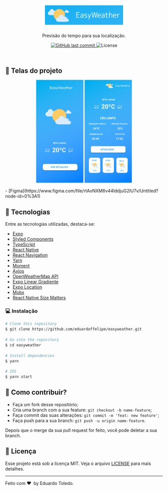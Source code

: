 <h1 align="center">
    <img alt="EasyWeather" title="#EasyWeather" src=".github/logo.png" width="250px" />
</h1>
 <p align="center">Previsão do tempo para sua localização.</p>
<p align="center">
  <a href="https://github.com/eduardoffelipe/status-code/commits/master">
    <img alt="GitHub last commit" src="https://img.shields.io/github/last-commit/eduardoffelipe/easyweather">
  </a>

  <img alt="License" src="https://img.shields.io/badge/license-MIT-brightgreen">
</p>

<br>



## 📱 Telas do projeto

<p align="center">
  <img alt="Home" src=".github/home.svg" width="30%">
   <img alt="Wallet" src=".github/weather.svg" width="30%">
</p>
- [Figma](https://www.figma.com/file/rtAxNXM6v44lddjuG2lU7v/Untitled?node-id=0%3A1)

## 🚀 Tecnologias

Entre as tecnologias utilizadas, destaca-se:

- [Expo](https://expo.io/)
- [Styled Components](https://styled-components.com/)
- [TypeScript](https://www.typescriptlang.org/)
- [React Native](https://facebook.github.io/react-native/)
- [React Navigation](https://reactnavigation.org/)
- [Yarn](https://yarnpkg.com/)
- [Moment](https://momentjs.com/)
- [Axios](https://github.com/axios/axios)
- [OpenWeatherMap API](https://openweathermap.org/)
- [Expo Linear Gradiente](https://docs.expo.io/versions/latest/sdk/linear-gradient/)
- [Expo Location](https://docs.expo.io/versions/latest/sdk/location/)
- [Mobx](https://mobx.js.org/)
- [React Native Size Matters](https://github.com/nirsky/react-native-size-matters)


### 💻 Instalação

```bash
# Clone this repository
$ git clone https://github.com/eduardoffelipe/easyweather.git

# Go into the repository
$ cd easyweather

# Install dependencies
$ yarn

# IOS
$ yarn start

```


## 🤗 Como contribuir?

- Faça um fork desse repositório;
- Cria uma branch com a sua feature: `git checkout -b name-feature`;
- Faça commit das suas alterações: `git commit -m 'feat: new feature'`;
- Faça push para a sua branch: `git push -u origin name-feature`.

Depois que o merge da sua pull request for feito, você pode deletar a sua branch.

## :memo: Licença

Esse projeto está sob a licença MIT. Veja o arquivo [LICENSE](LICENSE) para mais detalhes.

---

Feito com ❤ &nbsp;by Eduardo Toledo.

